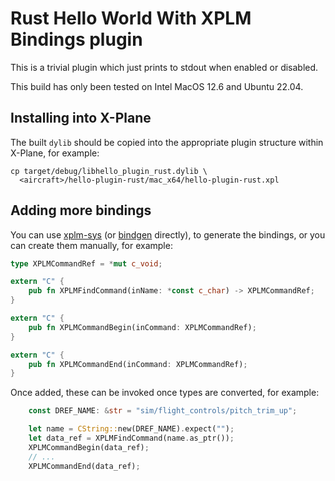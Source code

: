 
# Rust Hello World With XPLM Bindings plugin

This is a trivial plugin which just prints to stdout when
enabled or disabled.

This build has only been tested on Intel MacOS 12.6 and Ubuntu 22.04.

## Installing into X-Plane

The built `dylib` should be copied into the appropriate plugin
structure within X-Plane, for example:
```shell
cp target/debug/libhello_plugin_rust.dylib \ 
  <aircraft>/hello-plugin-rust/mac_x64/hello-plugin-rust.xpl
```

## Adding more bindings

You can use [xplm-sys](https://crates.io/crates/xplm-sys) (or [bindgen](https://rust-lang.github.io/rust-bindgen/) directly), to
generate the bindings, or you can create them manually, for example:

```rust
type XPLMCommandRef = *mut c_void;

extern "C" {
    pub fn XPLMFindCommand(inName: *const c_char) -> XPLMCommandRef;
}

extern "C" {
    pub fn XPLMCommandBegin(inCommand: XPLMCommandRef);
}

extern "C" {
    pub fn XPLMCommandEnd(inCommand: XPLMCommandRef);
}
```

Once added, these can be invoked once types are converted, for example:

```rust
    const DREF_NAME: &str = "sim/flight_controls/pitch_trim_up";

    let name = CString::new(DREF_NAME).expect("");
    let data_ref = XPLMFindCommand(name.as_ptr());
    XPLMCommandBegin(data_ref);
    // ...
    XPLMCommandEnd(data_ref);
```
